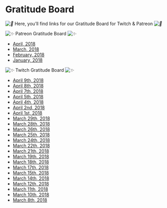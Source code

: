 # Gratitude Board

*![💜](https://s.w.org/images/core/emoji/2.2.1/svg/1f49c.svg)* Here, you’ll find links for our Gratitude Board for Twitch & Patreon *![💜](https://s.w.org/images/core/emoji/2.2.1/svg/1f49c.svg)*

*![✨](https://s.w.org/images/core/emoji/2.2.1/svg/2728.svg)* Patreon Gratitude Board *![✨](https://s.w.org/images/core/emoji/2.2.1/svg/2728.svg)*


* [April, 2018](https://www.patreon.com/posts/gratitude-board-18034998/)
* [March, 2018](https://www.patreon.com/posts/gratitude-board-17375670/)
* [February, 2018](https://www.patreon.com/posts/gratitude-board-16839273/)
* [January, 2018](https://www.patreon.com/posts/gratitude-board-16259097)

*![✨](https://s.w.org/images/core/emoji/2.2.1/svg/2728.svg)* Twitch Gratitude Board *![✨](https://s.w.org/images/core/emoji/2.2.1/svg/2728.svg)*






* [April 9th, 2018](https://twitter.com/DeviCatOutlet/status/983516329289412608)
* [April 8th, 2018](https://twitter.com/DeviCatOutlet/status/983152886350827520)
* [April 7th, 2018](https://twitter.com/DeviCatOutlet/status/982792374865801216)
* [April 5th, 2018](https://twitter.com/DeviCatOutlet/status/982070800315551746)
* [April 4th, 2018](https://twitter.com/DeviCatOutlet/status/981706776553799680)
* [April 2nd, 2018](https://twitter.com/DeviCatOutlet/status/980980210081456129)
* [April 1st, 2018](https://twitter.com/DeviCatOutlet/status/980615400177176576)
* [March 29th, 2018](https://twitter.com/DeviCatOutlet/status/979536131481112578)
* [March 28th, 2018](https://twitter.com/DeviCatOutlet/status/979167321032921088)
* [March 26th, 2018](https://twitter.com/DeviCatOutlet/status/978444199350685696)
* [March 25th, 2018](https://twitter.com/DeviCatOutlet/status/978080474471034880)
* [March 24th, 2018](https://twitter.com/DeviCatOutlet/status/977720027804852224)
* [March 22th, 2018](https://twitter.com/DeviCatOutlet/status/976993912161259522)
* [March 21th, 2018](https://twitter.com/DeviCatOutlet/status/976632173586509825)
* [March 19th, 2018](https://twitter.com/DeviCatOutlet/status/975908547589525506)
* [March 18th, 2018](https://twitter.com/DeviCatOutlet/status/975542794990379013)
* [March 17th, 2018](https://twitter.com/DeviCatOutlet/status/975183978515791874)
* [March 15th, 2018](https://twitter.com/DeviCatOutlet/status/974465327743537152)
* [March 14th, 2018](https://twitter.com/DeviCatOutlet/status/974303842857865222)
* [March 12th, 2018](https://twitter.com/DeviCatOutlet/status/973369591236874240)
* [March 11th, 2018](https://twitter.com/DeviCatOutlet/status/973006762390507520)
* [March 10th, 2018](https://twitter.com/DeviCatOutlet/status/972660628748980224)
* [March 8th, 2018](https://twitter.com/DeviCatOutlet/status/971935807794753536)




